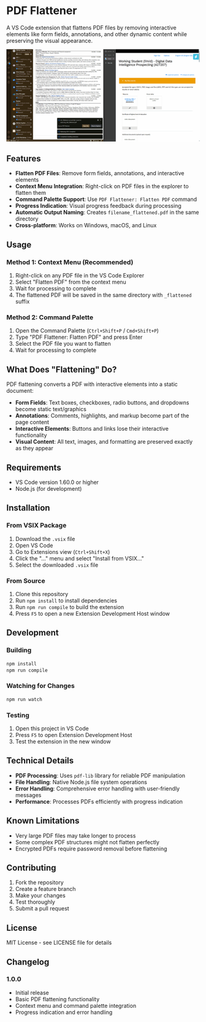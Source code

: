 # PDF Flattener

A VS Code extension that flattens PDF files by removing interactive elements like form fields, annotations, and other dynamic content while preserving the visual appearance.

![Alt Text](./Animation.gif)

## Features

- **Flatten PDF Files**: Remove form fields, annotations, and interactive elements
- **Context Menu Integration**: Right-click on PDF files in the explorer to flatten them
- **Command Palette Support**: Use `PDF Flattener: Flatten PDF` command
- **Progress Indication**: Visual progress feedback during processing
- **Automatic Output Naming**: Creates `filename_flattened.pdf` in the same directory
- **Cross-platform**: Works on Windows, macOS, and Linux

## Usage

### Method 1: Context Menu (Recommended)
1. Right-click on any PDF file in the VS Code Explorer
2. Select "Flatten PDF" from the context menu
3. Wait for processing to complete
4. The flattened PDF will be saved in the same directory with `_flattened` suffix

### Method 2: Command Palette
1. Open the Command Palette (`Ctrl+Shift+P` / `Cmd+Shift+P`)
2. Type "PDF Flattener: Flatten PDF" and press Enter
3. Select the PDF file you want to flatten
4. Wait for processing to complete

## What Does "Flattening" Do?

PDF flattening converts a PDF with interactive elements into a static document:

- **Form Fields**: Text boxes, checkboxes, radio buttons, and dropdowns become static text/graphics
- **Annotations**: Comments, highlights, and markup become part of the page content
- **Interactive Elements**: Buttons and links lose their interactive functionality
- **Visual Content**: All text, images, and formatting are preserved exactly as they appear

## Requirements

- VS Code version 1.60.0 or higher
- Node.js (for development)

## Installation

### From VSIX Package
1. Download the `.vsix` file
2. Open VS Code
3. Go to Extensions view (`Ctrl+Shift+X`)
4. Click the "..." menu and select "Install from VSIX..."
5. Select the downloaded `.vsix` file

### From Source
1. Clone this repository
2. Run `npm install` to install dependencies
3. Run `npm run compile` to build the extension
4. Press `F5` to open a new Extension Development Host window

## Development

### Building
```bash
npm install
npm run compile
```

### Watching for Changes
```bash
npm run watch
```

### Testing
1. Open this project in VS Code
2. Press `F5` to open Extension Development Host
3. Test the extension in the new window

## Technical Details

- **PDF Processing**: Uses `pdf-lib` library for reliable PDF manipulation
- **File Handling**: Native Node.js file system operations
- **Error Handling**: Comprehensive error handling with user-friendly messages
- **Performance**: Processes PDFs efficiently with progress indication

## Known Limitations

- Very large PDF files may take longer to process
- Some complex PDF structures might not flatten perfectly
- Encrypted PDFs require password removal before flattening

## Contributing

1. Fork the repository
2. Create a feature branch
3. Make your changes
4. Test thoroughly
5. Submit a pull request

## License

MIT License - see LICENSE file for details

## Changelog

### 1.0.0
- Initial release
- Basic PDF flattening functionality
- Context menu and command palette integration
- Progress indication and error handling
